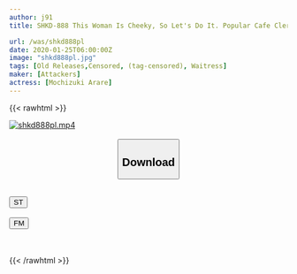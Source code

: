 ```yaml
---
author: j91
title: SHKD-888 This Woman Is Cheeky, So Let's Do It. Popular Cafe Clerk Strong ● Plan Mochizuki Arare

url: /was/shkd888pl
date: 2020-01-25T06:00:00Z
image: "shkd888pl.jpg"
tags: [Old Releases,Censored, (tag-censored), Waitress]
maker: [Attackers]
actress: [Mochizuki Arare]
---
```



{{< rawhtml >}}

<div class="video" data-videoid="GQPQ0xrQdOT1e3B">
    <a href="javascript:;">
        <img src="/was/shkd888pl/shkd888pl.jpg" width="WIDTH" height="HEIGHT" alt="shkd888pl.mp4" loading="lazy">
    </a>
</div>

<script type="text/javascript" src="https://j91.asia/asset/on-demand-st.js"></script>

<br>
  <link rel="stylesheet" href="https://j91.asia/asset/bs5.css">
  
  <center>
  <button class="btn btn-primary" type="button" data-bs-toggle="collapse" data-bs-target=".multi-collapse" aria-expanded="false" aria-controls="multiCollapseExample1 multiCollapseExample2"><h2>Download</h2></button></center>
</p>
<div class="row">
  <div class="col">
    <div class="collapse multi-collapse" id="multiCollapseExample1">
      <div class="card card-body">
	      	      <br>
<div class="buttons">  
<a href="https://streamtape.to/v/GQPQ0xrQdOT1e3B" target="_blank"><button class="btn-hover color-3"><i class="fa fa-download"></i> ST</button></a></div>
    </div>
  </div>
</div>
  <div class="col">
    <div class="collapse multi-collapse" id="multiCollapseExample2">
      <div class="card card-body">
	      <br>
<div class="buttons">
    <a href="https://filemoon.sx/d/qxv5ieufvg9j" target="_blank"><button class="btn-hover color-8"><i class="fa fa-download"></i> FM</button></a></div>
<br><br>
      </div>
    </div>
  </div>
</div>

{{< /rawhtml >}}